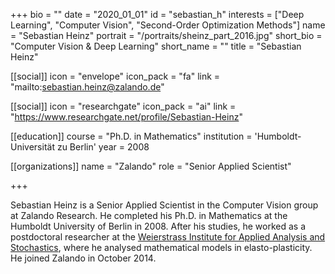 +++
bio = ""
date = "2020_01_01"
id = "sebastian_h"
interests = ["Deep Learning", "Computer Vision", "Second-Order Optimization Methods"]
name = "Sebastian Heinz"
portrait = "/portraits/sheinz_part_2016.jpg"
short_bio = "Computer Vision & Deep Learning"
short_name = ""
title = "Sebastian Heinz"

[[social]]
    icon = "envelope"
    icon_pack = "fa"
    link = "mailto:sebastian.heinz@zalando.de"

[[social]]
    icon = "researchgate"
    icon_pack = "ai"
    link = "https://www.researchgate.net/profile/Sebastian-Heinz"    
    
[[education]]
    course = "Ph.D. in Mathematics"
    institution = 'Humboldt-Universität zu Berlin'
    year = 2008

[[organizations]]
    name = "Zalando"
    role = "Senior Applied Scientist"

+++

Sebastian Heinz is a Senior Applied Scientist in the Computer Vision group at Zalando Research. He completed his Ph.D. in Mathematics at the Humboldt University of Berlin in 2008. After his studies, he worked as a postdoctoral researcher at the [Weierstrass Institute for Applied Analysis and Stochastics](http://wias-berlin.de/), where he analysed mathematical models in elasto-plasticity. He joined Zalando in October 2014.
